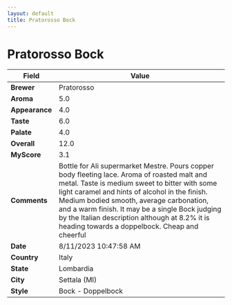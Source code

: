 ```yaml
---
layout: default
title: Pratorosso Bock
---
```


# Pratorosso Bock

| Field         | Value                                                                                                   |
|---------------|---------------------------------------------------------------------------------------------------------|
| **Brewer**    | Pratorosso                                                                                        |
| **Aroma**     | 5.0                                                                                         |
| **Appearance**| 4.0                                                                                    |
| **Taste**     | 6.0                                                                                         |
| **Palate**    | 4.0                                                                                        |
| **Overall**   | 12.0                                                                                       |
| **MyScore**   | 3.1                                                                                       |
| **Comments**  | Bottle for Ali supermarket Mestre. Pours copper body fleeting lace. Aroma of roasted malt and metal. Taste is medium sweet to bitter with some light caramel and hints of alcohol in the finish. Medium bodied smooth, average carbonation, and a warm finish. It may be a single Bock judging by the Italian description although at 8.2% it is heading towards a doppelbock. Cheap and cheerful                                                                                      |
| **Date**      | 8/11/2023 10:47:58 AM                                                                                          |
| **Country**   | Italy                                                                                       |
| **State**     | Lombardia                                                                                         |
| **City**      | Settala &#40;MI&#41;                                                                                          |
| **Style**     | Bock - Doppelbock                                                                                         |
